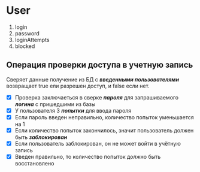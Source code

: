 # User
1. login
1. password
1. loginAttempts
1. blocked

## Операция проверки доступа в учетную запись
Сверяет данные получение из БД с __*введенными пользователями*__ 
возвращает true ели разрешен доступ, и false если нет.

 -[x] Проверка заключаеться в сверке __*пароля*__ для запрашиваемого __*логина*__ с пришедшими из базы
 -[x] У пользователя 3 __*попытки*__ для ввода пароля 
 -[X] Если пароль введен неправильно, количество попыток уменьшается на 1
 -[X] Если количество попыток закончилось, значит пользователь должен быть __*заблокирован*__
 -[X] Если пользователь заблокирован, он не может войти в учётную запись
 -[X] Введен правильно, то количество попыток должно быть восстановлено